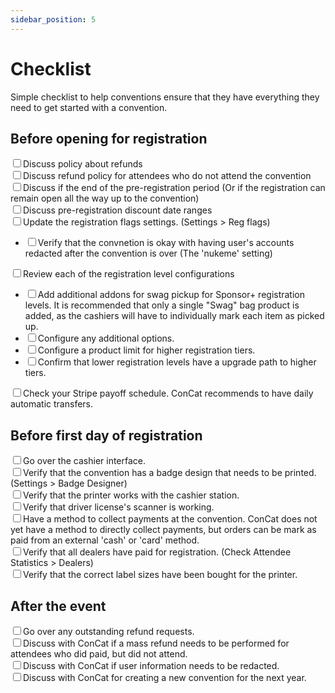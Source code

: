 ```yaml
---
sidebar_position: 5
---
```


# Checklist

Simple checklist to help conventions ensure that they have everything they need to get started with a convention.

## Before opening for registration

<div>
  <div><input type="checkbox" />Discuss policy about refunds</div>
  <div><input type="checkbox" />Discuss refund policy for attendees who do not attend the convention</div>
  <div><input type="checkbox" />Discuss if the end of the pre-registration period (Or if the registration can remain open all the way up to the convention)</div>
  <div><input type="checkbox" />Discuss pre-registration discount date ranges</div>
  <div><input type="checkbox" />Update the registration flags settings. (Settings > Reg flags)</div>
  <ul>
    <li><input type="checkbox" />Verify that the convnetion is okay with having user's accounts redacted after the convention is over (The 'nukeme' setting)</li>
  </ul>
  <div><input type="checkbox" />Review each of the registration level configurations</div>
  <ul>
    <li><input type="checkbox" />Add additional addons for swag pickup for Sponsor+ registration levels. It is recommended that only a single "Swag" bag product is added, as the cashiers will have to individually mark each item as picked up.</li>
    <li><input type="checkbox" />Configure any additional options.</li>
    <li><input type="checkbox" />Configure a product limit for higher registration tiers.</li>
    <li><input type="checkbox" />Confirm that lower registration levels have a upgrade path to higher tiers.</li>
  </ul>
  <div><input type="checkbox" />Check your Stripe payoff schedule. ConCat recommends to have daily automatic transfers.</div>
</div>

## Before first day of registration

<div>
  <div><input type="checkbox" />Go over the cashier interface.</div>
  <div><input type="checkbox" />Verify that the convention has a badge design that needs to be printed. (Settings > Badge Designer)</div>
  <div><input type="checkbox" />Verify that the printer works with the cashier station.</div>
  <div><input type="checkbox" />Verify that driver license's scanner is working.</div>
  <div><input type="checkbox" />Have a method to collect payments at the convention. ConCat does not yet have a method to directly collect payments, but orders can be mark as paid from an external 'cash' or 'card' method.</div>
  <div><input type="checkbox" />Verify that all dealers have paid for registration. (Check Attendee Statistics > Dealers)</div>
  <div><input type="checkbox" />Verify that the correct label sizes have been bought for the printer.</div>
</div>

## After the event

<div>
  <div><input type="checkbox" />Go over any outstanding refund requests.</div>
  <div><input type="checkbox" />Discuss with ConCat if a mass refund needs to be performed for attendees who did paid, but did not attend.</div>
  <div><input type="checkbox" />Discuss with ConCat if user information needs to be redacted.</div>
  <div><input type="checkbox" />Discuss with ConCat for creating a new convention for the next year.</div>
</div>

